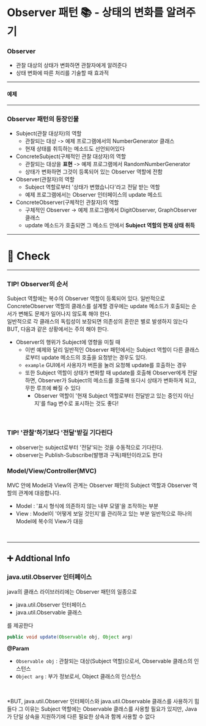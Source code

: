 # Observer 패턴 📚 - 상태의 변화를 알려주기

### Observer
- 관찰 대상의 상태가 변화하면 관찰자에게 알려준다
- 상태 변화에 따른 처리를 기술할 때 효과적

---


#### 예제



--- 
### Observer 패턴의 등장인물
- Subject(관찰 대상자)의 역할
  - 관찰되는 대상 -> 예제 프로그램에서의 NumberGenerator 클래스
  - 현재 상태를 취득하는 메소드도 선언되어있다
- ConcreteSubject(구체적인 관찰 대상자)의 역할
  - 관찰되는 대상을 **표현** -> 예제 프로그램에서 RandomNumberGenerator
  - 상태가 변화하면 그것이 등록되어 있는 Observer 역할에 전함
- Observer(관찰자)의 역할
  - Subject 역할로부터 '상태가 변했습니다'라고 전달 받는 역할
  - 예제 프로그램에서는 Observer 인터페이스의 update 메소드
- ConcreteObserver(구체적인 관찰자)의 역할
  - 구체적인 Observer -> 예제 프로그램에서 DigitObserver, GraphObserver 클래스
  - update 메소드가 호출되면 그 메소드 안에서 **Subject 역할의 현재 상태 취득**
---
# 📌 Check

---

### TIP! Observer의 순서
Subject 역할에는 복수의 Observer 역할이 등록되어 있다.
일반적으로 ConcreteObserver 역할의 클래스를 설계할 경우에는 update 메소드가 호출되는 순서가 변해도 문제가 일어나지 않도록 해야 한다.
<br>
일반적으로 각 클래스의 독립성이 보장되면 의존성의 혼란은 별로 발생하지 않는다
BUT, 다음과 같은 상황에서는 주의 해야 한다.
- Observer의 행위가 Subject에 영향을 미칠 때
  - 이번 예제와 달리 일반적인 Observer 패턴에서는 Subject 역할이 다른 클래스로부터 update 메소드의 호출을 요청받는 경우도 있다.
  - `example` GUI에서 사용자가 버튼을 눌러 요청해 update를 호출하는 경우
  - 또한 Subject 역할이 상태가 변화할 때 update를 호출해 Observer에게 전달하면, Observer가 Subject의 메소드를 호출해 또다시 상태가 변화하게 되고, 무한 루프에 빠질 수 있다
    - Observer 역할이 '현재 Subject 역할로부터 전달받고 있는 중인지 아닌지'를 flag 변수로 표시하는 것도 좋다!

<br>

### TIP! '관찰'하기보다 '전달'받길 기다린다
- observer는 subject로부터 '전달'되는 것을 수동적으로 기다린다. 
- observer는 Publish-Subscribe(발행과 구독)패턴이라고도 한다


### Model/View/Controller(MVC)
MVC 안에 Model과 View의 관계는 Observer 패턴의 Subject 역할과 Observer 역할의 관계에 대응합니다. 
- Model : '표시 형식에 의존하지 않는 내부 모델'을 조작하는 부분
- View : Model이 '어떻게 보일 것인지'를 관리하고 있는 부분
일반적으로 하나의 Model에 복수의 View가 대응

<br>


---

## ➕  Addtional Info

### java.util.Observer 인터페이스

java의 클래스 라이브러리에는 Observer 패턴의 일종으로 
- java.util.Observer 인터페이스
- java.util.Observable 클래스

를 제공한다

```java
public void update(Observable obj, Object arg)
```
**@Param**
- `Observable obj` : 관찰되는 대상(Subject 역할)으로서, Observable 클래스의 인스턴스
- `Object arg` : 부가 정보로서, Object 클래스의 인스턴스
<br>
  
\*BUT, java.util.Observer 인터페이스와 java.util.Observable 클래스를 사용하기 힘들다
그 이유는 Subject 역할에는 Observable 클래스를 사용할 필요가 있지만, Java가 단일 상속을 지원하기에 다른 필요한 상속과 함께 사용할 수 없다
